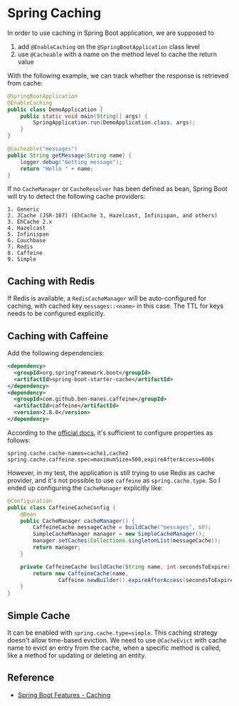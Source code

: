 # Spring Caching

In order to use caching in Spring Boot application, we are supposed to
1. add `@EnableCaching` on the `@SpringBootApplication` class level
2. use `@Cacheable` with a name on the method level to cache the return value

With the following example, we can track whether the response is retrieved from cache:

```java
@SpringBootApplication
@EnableCaching
public class DemoApplication {
	public static void main(String[] args) {
		SpringApplication.run(DemoApplication.class, args);
	}
}

@Cacheable("messages")
public String getMessage(String name) {
    logger.debug("Getting message");
    return "Hello " + name;
}
```

If no `CacheManager` or `CacheResolver` has been defined as bean, Spring Boot will try to detect the following cache providers:

```
1. Generic
2. JCache (JSR-107) (EhCache 3, Hazelcast, Infinispan, and others)
3. EhCache 2.x
4. Hazelcast
5. Infinispan
6. Couchbase
7. Redis
8. Caffeine
9. Simple
```

## Caching with Redis

If Redis is available, a `RedisCacheManager` will be auto-configured for caching, with cached key `messages::<name>` in this case. The TTL for keys needs to be configured explicitly.

## Caching with Caffeine

Add the following dependencies:

```xml
<dependency>
  <groupId>org.springframework.boot</groupId>
  <artifactId>spring-boot-starter-cache</artifactId>
</dependency>
<dependency>
  <groupId>com.github.ben-manes.caffeine</groupId>
  <artifactId>caffeine</artifactId>
  <version>2.8.0</version>
</dependency>
```

According to the [official docs](https://docs.spring.io/spring-boot/docs/current/reference/html/boot-features-caching.html#boot-features-caching-provider-caffeine), it's sufficient to configure properties as follows:

```properties
spring.cache.cache-names=cache1,cache2
spring.cache.caffeine.spec=maximumSize=500,expireAfterAccess=600s
```

However, in my test, the application is still trying to use Redis as cache provider, and it's not possible to use `caffeine` as `spring.cache.type`. So I ended up configuring the `CacheManager` explicitly like:

```java
@Configuration
public class CaffeineCacheConfig {
    @Bean
    public CacheManager cacheManager() {
        CaffeineCache messageCache = buildCache("messages", 60);
        SimpleCacheManager manager = new SimpleCacheManager();
        manager.setCaches(Collections.singletonList(messageCache));
        return manager;
    }

    private CaffeineCache buildCache(String name, int secondsToExpire) {
        return new CaffeineCache(name,
                Caffeine.newBuilder().expireAfterAccess(secondsToExpire, TimeUnit.SECONDS).build());
    }
}
```

## Simple Cache

It can be enabled with `spring.cache.type=simple`. This caching strategy doesn't allow time-based eviction. We need to use `@CacheEvict` with cache name to evict an entry from the cache, when a specific method is called, like a method for updating or deleting an entity.


## Reference
* [Spring Boot Features - Caching](https://docs.spring.io/spring-boot/docs/current/reference/html/boot-features-caching.html)
